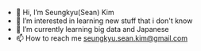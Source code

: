 - 👋 Hi, I’m Seungkyu(Sean) Kim
- 👀 I’m interested in learning new stuff that i don't know
- 🌱 I’m currently learning big data and Japanese
- 📫 How to reach me seungkyu.sean.kim@gmail.com

<!---
risingstark/risingstark is a ✨ special ✨ repository because its `README.md` (this file) appears on your GitHub profile.
You can click the Preview link to take a look at your changes.
--->
